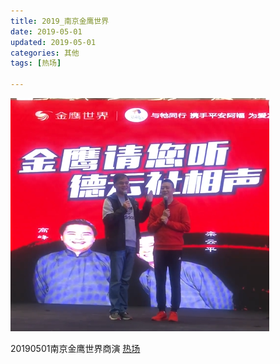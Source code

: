 ```yaml
---
title: 2019_南京金鹰世界
date: 2019-05-01
updated: 2019-05-01
categories: 其他
tags: [热场]

---
```


![](https://raw.githubusercontent.com/rhenginium/image/main/20210325114115.png)

20190501南京金鹰世界商演 [热场](https://m.weibo.cn/status/4367255406264786?)